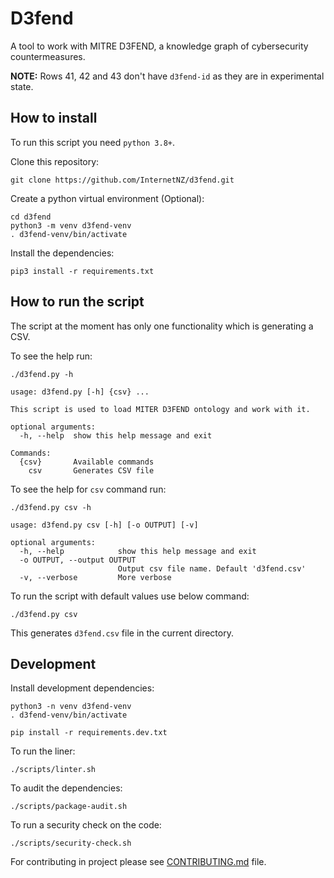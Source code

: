 # D3fend
A tool to work with MITRE D3FEND, a knowledge graph of cybersecurity countermeasures.

**NOTE:** Rows 41, 42 and 43 don't have `d3fend-id` as they are in experimental state.

## How to install
To run this script you need `python 3.8+`.

Clone this repository:
```shell
git clone https://github.com/InternetNZ/d3fend.git
```

Create a python virtual environment (Optional):

```shell
cd d3fend
python3 -m venv d3fend-venv
. d3fend-venv/bin/activate
```

Install the dependencies:
```shell
pip3 install -r requirements.txt
```

## How to run the script
The script at the moment has only one functionality which is generating a CSV.

To see the help run:
```shell
./d3fend.py -h
```
```
usage: d3fend.py [-h] {csv} ...

This script is used to load MITER D3FEND ontology and work with it.

optional arguments:
  -h, --help  show this help message and exit

Commands:
  {csv}       Available commands
    csv       Generates CSV file
```

To see the help for `csv` command run:
```shell
./d3fend.py csv -h
```
```
usage: d3fend.py csv [-h] [-o OUTPUT] [-v]

optional arguments:
  -h, --help            show this help message and exit
  -o OUTPUT, --output OUTPUT
                        Output csv file name. Default 'd3fend.csv'
  -v, --verbose         More verbose
```

To run the script with default values use below command:
```shell
./d3fend.py csv
```

This generates `d3fend.csv` file in the current directory.

## Development
Install development dependencies:

```shell
python3 -n venv d3fend-venv
. d3fend-venv/bin/activate

pip install -r requirements.dev.txt
```

To run the liner:
```shell
./scripts/linter.sh
```

To audit the dependencies:
```shell
./scripts/package-audit.sh
```

To run a security check on the code:
```shell
./scripts/security-check.sh
```

For contributing in project please see [CONTRIBUTING.md](CONTRIBUTING.md) file.
